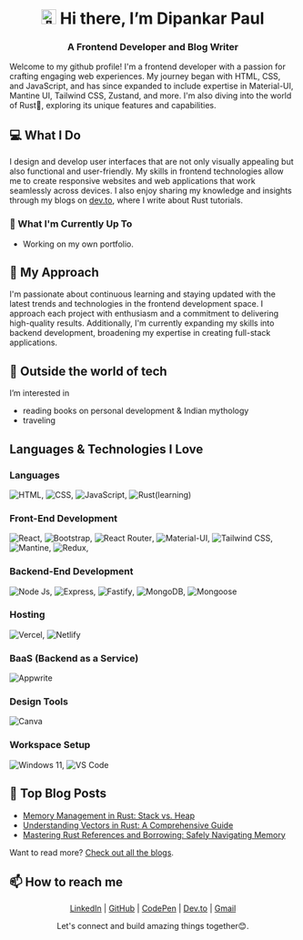 <!---
dipankarpaul2k/dipankarpaul2k is a ✨ special ✨ repository because its `README.md` (this file) appears on your GitHub profile.
You can click the Preview link to take a look at your changes.
--->
<div align='center'>
<!--   <h1>👋 Hi there, I’m Dipankar Paul</h1> -->
  <h1>
        <picture>
            <source srcset="https://fonts.gstatic.com/s/e/notoemoji/latest/1f44b/512.webp" type="image/webp">
            <img src="https://fonts.gstatic.com/s/e/notoemoji/latest/1f44b/512.gif" alt="👋" width="26" height="26">
        </picture>
        <span>Hi there, I’m Dipankar Paul</span>
    </h1>
  <h3>A Frontend Developer and Blog Writer</h3>
</div>

Welcome to my github profile! I'm a frontend developer with a passion for crafting engaging web experiences. My journey began with HTML, CSS, and JavaScript, and has since expanded to include expertise in Material-UI, Mantine UI, Tailwind CSS, Zustand, and more. I'm also diving into the world of Rust🦀, exploring its unique features and capabilities.

## 💻 What I Do

I design and develop user interfaces that are not only visually appealing but also functional and user-friendly. My skills in frontend technologies allow me to create responsive websites and web applications that work seamlessly across devices. I also enjoy sharing my knowledge and insights through my blogs on [dev.to](https://dev.to/dipankarpaul), where I write about Rust tutorials.

### 🌱 What I'm Currently Up To
- Working on my own portfolio.

## 🚀 My Approach

I'm passionate about continuous learning and staying updated with the latest trends and technologies in the frontend development space. I approach each project with enthusiasm and a commitment to delivering high-quality results. Additionally, I'm currently expanding my skills into backend development, broadening my expertise in creating full-stack applications.

## 👀 Outside the world of tech
I’m interested in
- reading books on personal development & Indian mythology
- traveling

## Languages & Technologies I Love

### Languages
![HTML](https://img.shields.io/badge/HTML-E34F26?style=for-the-badge&logo=html5&logoColor=white),
![CSS](https://img.shields.io/badge/CSS-1572B6?style=for-the-badge&logo=css3&logoColor=white),
![JavaScript](https://img.shields.io/badge/JavaScript-323330?style=for-the-badge&logo=JavaScript&logoColor=white),
![Rust(learning)](https://img.shields.io/badge/Rust-F3633D?style=for-the-badge&logo=Rust&logoColor=white)

### Front-End Development
![React](https://img.shields.io/badge/React-20232A?style=for-the-badge&logo=React&logoColor=white),
![Bootstrap](https://img.shields.io/badge/Bootstrap-563D7C?style=for-the-badge&logo=Bootstrap&logoColor=white),
![React Router](https://img.shields.io/badge/React_Router-CA4245?style=for-the-badge&logo=React-Router&logoColor=white),
![Material-UI](https://img.shields.io/badge/Material_UI-007ACC?style=for-the-badge&logo=Mui&logoColor=white),
![Tailwind CSS](https://img.shields.io/badge/Tailwind-007ACC?style=for-the-badge&logo=Tailwind-Css&logoColor=white),
![Mantine](https://img.shields.io/badge/Mantine-339AF0.svg?style=for-the-badge&logo=Mantine&logoColor=white),
![Redux](https://img.shields.io/badge/Redux-593D88?style=for-the-badge&logo=Redux&logoColor=white),

### Backend-End Development
![Node Js](https://img.shields.io/badge/Node_Js-417E38?style=for-the-badge&logo=Node.Js&logoColor=white),
![Express](https://img.shields.io/badge/express-242526?style=for-the-badge&logo=express&logoColor=white),
![Fastify](https://img.shields.io/badge/Fastify-242526?style=for-the-badge&logo=Fastify&logoColor=white),
![MongoDB](https://img.shields.io/badge/MongoDB-417E38?style=for-the-badge&logo=MongoDB&logoColor=white),
![Mongoose](https://img.shields.io/badge/Mongoose-880000?style=for-the-badge&logo=Mongoose&logoColor=white)

### Hosting
![Vercel](https://img.shields.io/badge/Vercel-000000.svg?style=for-the-badge&logo=Vercel&logoColor=white),
![Netlify](https://img.shields.io/badge/Netlify-00C7B7.svg?style=for-the-badge&logo=Netlify&logoColor=white)

### BaaS (Backend as a Service)
![Appwrite](https://img.shields.io/badge/Appwrite-FD366E.svg?style=for-the-badge&logo=Appwrite&logoColor=white)

### Design Tools
![Canva](https://img.shields.io/badge/Canva-007ACC?style=for-the-badge&logo=Canva&logoColor=white)

### Workspace Setup
![Windows 11](https://img.shields.io/badge/Windows-007ACC?style=for-the-badge&logo=Windows&logoColor=white), 
![VS Code](https://img.shields.io/badge/VS_Code-007ACC?style=for-the-badge&logo=visual-studio-code&logoColor=white)

## 📝 Top Blog Posts
- [Memory Management in Rust: Stack vs. Heap](https://dev.to/dipankarpaul/memory-management-in-rust-stack-vs-heap-3m45)
- [Understanding Vectors in Rust: A Comprehensive Guide](https://dev.to/dipankarpaul/understanding-vectors-in-rust-a-comprehensive-guide-1j7p)
- [Mastering Rust References and Borrowing: Safely Navigating Memory](https://dev.to/dipankarpaul/mastering-rust-references-and-borrowing-safely-navigating-memory-15d5)

Want to read more? [Check out all the blogs](https://dev.to/dipankarpaul).

## 📫 How to reach me

<div align='center'>
  <p>
    <a href='https://www.linkedin.com/in/iamdipankarpaul/'>LinkedIn</a>
    <span> | </span>
    <a href='https://github.com/dipankarpaul2k'>GitHub</a>
    <span> | </span>
    <a href='https://codepen.io/dipankarpaul2k'>CodePen</a>
    <span> | </span>
    <a href='https://dev.to/dipankarpaul'>Dev.to</a>
    <span> | </span>
    <a href='mailto:dipankarpaul.dev@gmail.com'>Gmail</a>
  </p>
  <p>Let's connect and build amazing things together😊.</p>
</div>

